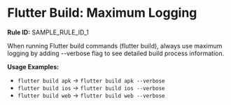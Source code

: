 # Flutter Build: Maximum Logging

**Rule ID:** SAMPLE_RULE_ID_1

When running Flutter build commands (flutter build), always use maximum logging by adding --verbose flag to see detailed build process information.

**Usage Examples:**
- `flutter build apk` → `flutter build apk --verbose`
- `flutter build ios` → `flutter build ios --verbose`
- `flutter build web` → `flutter build web --verbose`
